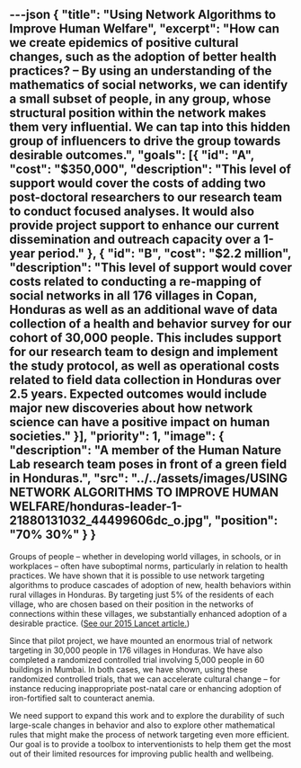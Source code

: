 ---json
{
  "title": "Using Network Algorithms to Improve Human Welfare",
  "excerpt": "How can we create epidemics of positive cultural changes, such as the adoption of better health practices? – By using an understanding of the mathematics of social networks, we can identify a small subset of people, in any group, whose structural position within the network makes them very influential. We can tap into this hidden group of influencers to drive the group towards desirable outcomes.",
  "goals": [{
    "id": "A",
    "cost": "$350,000",
    "description": "This level of support would cover the costs of adding two post-doctoral researchers to our research team to conduct focused analyses. It would also provide project support to enhance our current dissemination and outreach capacity over a 1-year period."
  }, {
    "id": "B",
    "cost": "$2.2 million",
    "description": "This level of support would cover costs related to conducting a re-mapping of social networks in all 176 villages in Copan, Honduras as well as an additional wave of data collection of a health and behavior survey for our cohort of 30,000 people. This includes support for our research team to design and implement the study protocol, as well as operational costs related to field data collection in Honduras over 2.5 years. Expected outcomes would include major new discoveries about how network science can have a positive impact on human societies."
  }],
  "priority": 1,
  "image": {
    "description": "A member of the Human Nature Lab research team poses in front of a green field in Honduras.",
    "src": "../../assets/images/USING NETWORK ALGORITHMS TO IMPROVE HUMAN WELFARE/honduras-leader-1-21880131032_44499606dc_o.jpg",
    "position": "70% 30%"
  }
}
---
Groups of people – whether in developing world villages, in schools, or in workplaces – often have suboptimal norms, particularly in relation to health practices.  We have shown that it is possible to use network targeting algorithms to produce cascades of adoption of new, health behaviors within rural villages in Honduras.  By targeting just 5% of the residents of each village, who are chosen based on their position in the networks of connections within these villages, we substantially enhanced adoption of a desirable practice.  ([See our 2015 Lancet article.](http://humannaturelab.net/publications/social-network-targeting-to-maximise-population-behaviour-change-a-cluster-randomised-controlled-trial))

Since that pilot project, we have mounted an enormous trial of network targeting in 30,000 people in 176 villages in Honduras. We have also completed a randomized controlled trial involving 5,000 people in 60 buildings in Mumbai. In both cases, we have shown, using these randomized controlled trials, that we can accelerate cultural change – for instance reducing inappropriate post-natal care or enhancing adoption of iron-fortified salt to counteract anemia.

We need support to expand this work and to explore the durability of such large-scale changes in behavior and also to explore other mathematical rules that might make the process of network targeting even more efficient. Our goal is to provide a toolbox to interventionists to help them get the most out of their limited resources for improving public health and wellbeing.